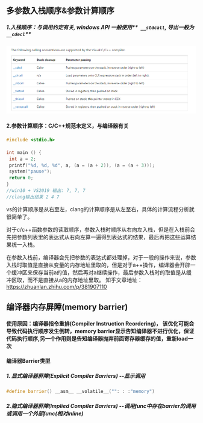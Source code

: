 ## 多参数入栈顺序&参数计算顺序

##### 1.入栈顺序：与调用约定有关, windows API 一般使用**` __stdcall`**, 导出一般为**`__cdecl`**

![func_call_convention](image\func_call_convention.png)

#### 2.参数计算顺序：C/C++规范未定义，与编译器有关

```c++
#include <stdio.h>

int main () {
 int a = 2;
 printf("%d, %d, %d", a, (a = (a + 2)), (a = (a + 3)));
 system("pause");
 return 0;
}
//win10 + VS2019 输出: 7, 7, 7
//clang输出结果 2 4 7 
```

vs的计算顺序是从右至左，clang的计算顺序是从左至右，具体的计算流程分析就很简单了。

对于c/c++函数参数的读取顺序，参数入栈时顺序从右向左入栈，但是在入栈前会先把参数列表里的表达式从右向左算一遍得到表达式的结果，最后再把这些运算结果统一入栈。

在参数入栈前，编译器会先把参数的表达式都处理掉，对于一般的操作来说，参数入栈时取值是直接从变量的内存地址里取的，但是对于a++操作，编译器会开辟一个缓冲区来保存当前a的值，然后再对a继续操作，最后参数入栈时的取值是从缓冲区取，而不是直接从a的内存地址里取。
知乎文章地址：https://zhuanlan.zhihu.com/p/381907110



## 编译器内存屏障(memory barrier)

#### 使用原因：编译器指令重排(Compiler Instruction Reordering)， 该优化可能会导致代码执行顺序发生倒转，memory barrier显示告知编译器不进行优化，保证代码执行顺序,另一个作用则是告知编译器抛弃前面寄存器缓存的值，重新load一次

#### 编译器Barrier类型

##### 	1. 显式编译器屏障(Explicit Compiler Barriers)  --显示调用

```c++
#define barrier() __asm__ __volatile__("": : :"memory")
```

##### 	2.隐式编译器屏障(Implied Compiler Barriers) --调用func中存在barrier的调用或调用一个外部func(相对inline)

##### 